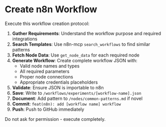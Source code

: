 # Create n8n Workflow

Execute this workflow creation protocol:

1. **Gather Requirements**: Understand the workflow purpose and required integrations
2. **Search Templates**: Use n8n-mcp `search_workflows` to find similar patterns
3. **Fetch Node Data**: Use `get_node_data` for each required node
4. **Generate Workflow**: Create complete workflow JSON with:
   - Valid node names and types
   - All required parameters
   - Proper node connections
   - Appropriate credentials placeholders
5. **Validate**: Ensure JSON is importable to n8n
6. **Save**: Write to `/workflows/experiments/[workflow-name].json`
7. **Document**: Add pattern to `/nodes/common-patterns.md` if novel
8. **Commit**: `feat(n8n): add [workflow name] workflow`
9. **Push**: Push to GitHub immediately

Do not ask for permission - execute completely.